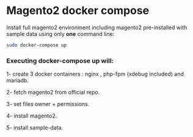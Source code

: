 # Magento2 docker compose

Install full magento2 environment including magento2 pre-installed with sample data using only  **one** command line:
```sh
sudo docker-compose up
```

### Executing  docker-compose up will:
 1- create 3 docker containers : nginx , php-fpm (xdebug included) and mariadb.

 2- fetch magento2 from official repo.

 3- set files owner + permissions.

 4- install magento2.

 5- install sample-data.


